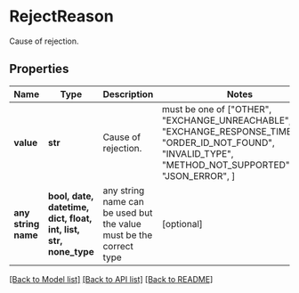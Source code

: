 # RejectReason

Cause of rejection.

## Properties
Name | Type | Description | Notes
------------ | ------------- | ------------- | -------------
**value** | **str** | Cause of rejection. |  must be one of ["OTHER", "EXCHANGE_UNREACHABLE", "EXCHANGE_RESPONSE_TIMEOUT", "ORDER_ID_NOT_FOUND", "INVALID_TYPE", "METHOD_NOT_SUPPORTED", "JSON_ERROR", ]
**any string name** | **bool, date, datetime, dict, float, int, list, str, none_type** | any string name can be used but the value must be the correct type | [optional]

[[Back to Model list]](../README.md#documentation-for-models) [[Back to API list]](../README.md#documentation-for-api-endpoints) [[Back to README]](../README.md)


